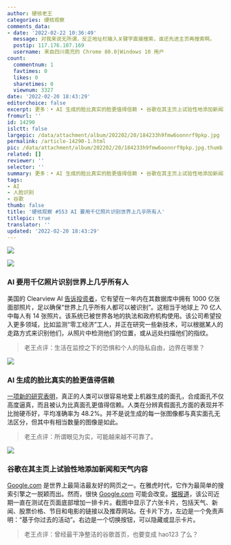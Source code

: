 ```yaml
---
author: 硬核老王
categories: 硬核观察
comments_data:
- date: '2022-02-22 10:36:49'
  message: 对我来说无所谓，反正地址栏输入关键字直接搜索，谁还先进主页再搜索啊。
  postip: 117.176.107.169
  username: 来自四川南充的 Chrome 80.0|Windows 10 用户
count:
  commentnum: 1
  favtimes: 0
  likes: 0
  sharetimes: 0
  viewnum: 3327
date: '2022-02-20 18:43:29'
editorchoice: false
excerpt: 更多：• AI 生成的脸比真实的脸更值得信赖 • 谷歌在其主页上试验性地添加新闻和天气内容
fromurl: ''
id: 14290
islctt: false
largepic: /data/attachment/album/202202/20/184233h9fmw6oonnrf9pkp.jpg
permalink: /article-14290-1.html
pic: /data/attachment/album/202202/20/184233h9fmw6oonnrf9pkp.jpg.thumb.jpg
related: []
reviewer: ''
selector: ''
summary: 更多：• AI 生成的脸比真实的脸更值得信赖 • 谷歌在其主页上试验性地添加新闻和天气内容
tags:
- AI
- 人脸识别
- 谷歌
thumb: false
title: '硬核观察 #553 AI 要用千亿照片识别世界上几乎所有人'
titlepic: true
translator: ''
updated: '2022-02-20 18:43:29'
---
```


![](/data/attachment/album/202202/20/184233h9fmw6oonnrf9pkp.jpg)


![](/data/attachment/album/202202/20/184245rqdp2g10gk1rkp60.jpg)


### AI 要用千亿照片识别世界上几乎所有人


美国的 Clearview AI [告诉投资者](https://www.msn.com/en-us/news/technology/facial-recognition-firm-clearview-ai-tells-investors-it-s-seeking-massive-expansion-beyond-law-enforcement/ar-AATWNqJ)，它有望在一年内在其数据库中拥有 1000 亿张面部照片，足以确保“世界上几乎所有人都可以被识别”。这相当于地球上 70 亿人中每人有 14 张照片。该系统已被世界各地的执法和政府机构使用。该公司希望投入更多领域，比如监测“零工经济”工人，并正在研究一些新技术，可以根据某人的走路方式来识别他们，从照片中检测他们的位置，或从远处扫描他们的指纹。



> 
> 老王点评：生活在监控之下的恐惧和个人的隐私自由，边界在哪里？
> 
> 
> 


![](/data/attachment/album/202202/20/184253ed9ai88lmmid4cvp.jpg)


### AI 生成的脸比真实的脸更值得信赖


[一项新的研究表明](https://www.scientificamerican.com/article/humans-find-ai-generated-faces-more-trustworthy-than-the-real-thing/)，真正的人类可以很容易地爱上机器生成的面孔，合成面孔不仅高度逼真，而且被认为比真面孔更值得信赖。人类在分辨真假面孔方面的表现并不比抛硬币好，平均准确率为 48.2%。并不是说生成的每一张图像都与真实面孔无法区分，但其中有相当数量的图像是如此。



> 
> 老王点评：所谓眼见为实，可能越来越不可靠了。
> 
> 
> 


![](/data/attachment/album/202202/20/184309w7td8qrt7z4r7z47.jpg)


### 谷歌在其主页上试验性地添加新闻和天气内容


[Google.com](http://google.com/) 是世界上最简洁最友好的网页之一。在雅虎时代，它作为最简单的搜索引擎之一脱颖而出。然而，很快 [Google.com](http://google.com/) 可能会改变。[据报道](https://9to5google.com/2022/02/16/google-search-widgets/)，该公司近期一直在测试在页面底部增加一排卡片。截图中显示了六张卡片，包括天气、新闻、股票价格、节目和电影的链接以及推荐网站。在卡片下方，左边是一个免责声明：“基于你过去的活动”。右边是一个切换按钮，可以隐藏或显示卡片。



> 
> 老王点评：曾经最干净整洁的谷歌首页，也要变成 hao123 了么？
> 
> 
>